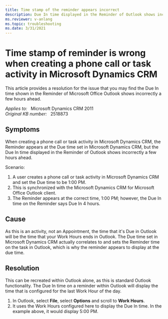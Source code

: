```yaml
---
title: Time stamp of the reminder appears incorrect
description: Due In time displayed in the Reminder of Outlook shows incorrectly a few hours ahead. Provides a resolution.
ms.reviewer: v-anlang
ms.topic: troubleshooting
ms.date: 3/31/2021
---
```

# Time stamp of reminder is wrong when creating a phone call or task activity in Microsoft Dynamics CRM

This article provides a resolution for the issue that you may find the Due In time shown in the Reminder of Microsoft Office Outlook shows incorrectly a few hours ahead.

_Applies to:_ &nbsp; Microsoft Dynamics CRM 2011  
_Original KB number:_ &nbsp; 2518873

## Symptoms

When creating a phone call or task activity in Microsoft Dynamics CRM, the Reminder appears at the Due time set in Microsoft Dynamics CRM, but the Due In time displayed in the Reminder of Outlook shows incorrectly a few hours ahead.

Scenario:

1. A user creates a phone call or task activity in Microsoft Dynamics CRM and set the Due time to be 1:00 PM.
2. This is synchronized with the Microsoft Dynamics CRM for Microsoft Office Outlook client.
3. The Reminder appears at the correct time, 1:00 PM; however, the Due In time on the Reminder says Due In 4 hours.

## Cause

As this is an activity, not an Appointment, the time that it's Due in Outlook will be the time that your Work Hours ends in Outlook. The Due time set in Microsoft Dynamics CRM actually correlates to and sets the Reminder time on the task in Outlook, which is why the reminder appears to display at the due time.

## Resolution

This can be recreated within Outlook alone, as this is standard Outlook functionality. The Due In time on a reminder within Outlook will display the time that is configured for the last Work Hour of the day.

1. In Outlook, select **File**, select **Options** and scroll to **Work Hours**.
2. It uses the Work Hours configured here to display the Due In time. In the example above, it would display 5:00 PM.
